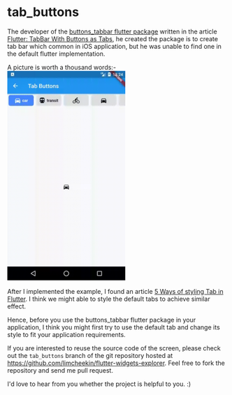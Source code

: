 # tab_buttons

The developer of the [buttons_tabbar flutter package](https://pub.dev/packages/buttons_tabbar) written in the article [Flutter: TabBar With Buttons as Tabs](https://medium.com/better-programming/flutter-tabbar-with-buttons-as-tabs-ios-style-4dff5ae6c055), he created the package is to create tab bar which common in iOS application, but he was unable to find one in the default flutter implementation.

A picture is worth a thousand words:-
<br /><img src="images/screenshots.gif" height="480px" width="270px" />

After I implemented the example, I found an article [5 Ways of styling Tab in Flutter](https://mightytechno.com/style-tabs-in-flutter-app/). I think we might able to style the default tabs to achieve similar effect.

Hence, before you use the buttons_tabbar flutter package in your application, I think you might first try to use the default tab and change its style to fit your application requirements. 

If you are interested to reuse the source code of the screen, please check out the `tab_buttons` branch of the git repository hosted at https://github.com/limcheekin/flutter-widgets-explorer. Feel free to fork the repository and send me pull request.

I'd love to hear from you whether the project is helpful to you. :)
